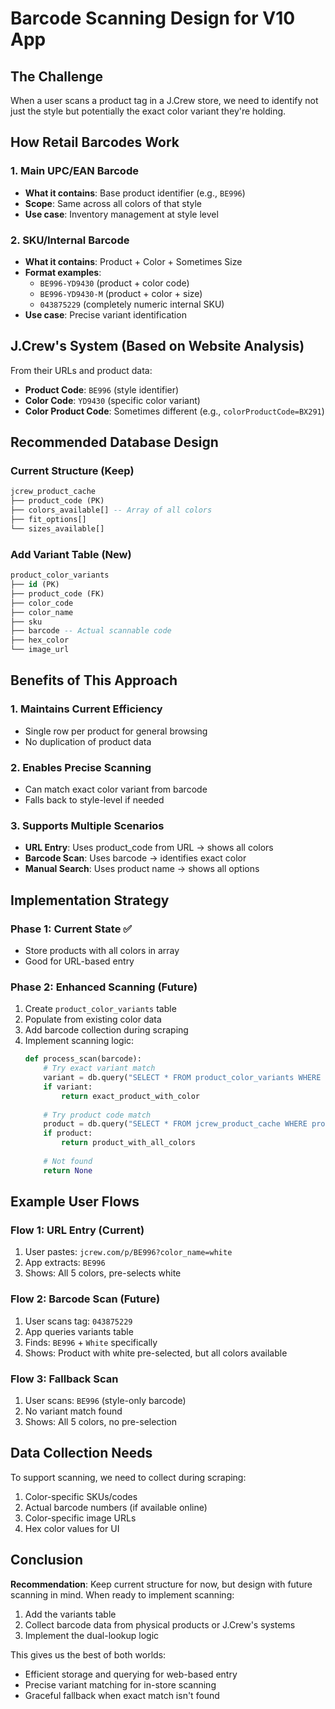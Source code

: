 # Barcode Scanning Design for V10 App

## The Challenge
When a user scans a product tag in a J.Crew store, we need to identify not just the style but potentially the exact color variant they're holding.

## How Retail Barcodes Work

### 1. Main UPC/EAN Barcode
- **What it contains**: Base product identifier (e.g., `BE996`)
- **Scope**: Same across all colors of that style
- **Use case**: Inventory management at style level

### 2. SKU/Internal Barcode
- **What it contains**: Product + Color + Sometimes Size
- **Format examples**:
  - `BE996-YD9430` (product + color code)
  - `BE996-YD9430-M` (product + color + size)
  - `043875229` (completely numeric internal SKU)
- **Use case**: Precise variant identification

## J.Crew's System (Based on Website Analysis)

From their URLs and product data:
- **Product Code**: `BE996` (style identifier)
- **Color Code**: `YD9430` (specific color variant)
- **Color Product Code**: Sometimes different (e.g., `colorProductCode=BX291`)

## Recommended Database Design

### Current Structure (Keep)
```sql
jcrew_product_cache
├── product_code (PK)
├── colors_available[] -- Array of all colors
├── fit_options[]
└── sizes_available[]
```

### Add Variant Table (New)
```sql
product_color_variants
├── id (PK)
├── product_code (FK)
├── color_code
├── color_name
├── sku
├── barcode -- Actual scannable code
├── hex_color
└── image_url
```

## Benefits of This Approach

### 1. Maintains Current Efficiency
- Single row per product for general browsing
- No duplication of product data

### 2. Enables Precise Scanning
- Can match exact color variant from barcode
- Falls back to style-level if needed

### 3. Supports Multiple Scenarios
- **URL Entry**: Uses product_code from URL → shows all colors
- **Barcode Scan**: Uses barcode → identifies exact color
- **Manual Search**: Uses product name → shows all options

## Implementation Strategy

### Phase 1: Current State ✅
- Store products with all colors in array
- Good for URL-based entry

### Phase 2: Enhanced Scanning (Future)
1. Create `product_color_variants` table
2. Populate from existing color data
3. Add barcode collection during scraping
4. Implement scanning logic:
   ```python
   def process_scan(barcode):
       # Try exact variant match
       variant = db.query("SELECT * FROM product_color_variants WHERE barcode = ?", barcode)
       if variant:
           return exact_product_with_color
       
       # Try product code match
       product = db.query("SELECT * FROM jcrew_product_cache WHERE product_code = ?", barcode)
       if product:
           return product_with_all_colors
       
       # Not found
       return None
   ```

## Example User Flows

### Flow 1: URL Entry (Current)
1. User pastes: `jcrew.com/p/BE996?color_name=white`
2. App extracts: `BE996`
3. Shows: All 5 colors, pre-selects white

### Flow 2: Barcode Scan (Future)
1. User scans tag: `043875229`
2. App queries variants table
3. Finds: `BE996` + `White` specifically
4. Shows: Product with white pre-selected, but all colors available

### Flow 3: Fallback Scan
1. User scans: `BE996` (style-only barcode)
2. No variant match found
3. Shows: All 5 colors, no pre-selection

## Data Collection Needs

To support scanning, we need to collect during scraping:
1. Color-specific SKUs/codes
2. Actual barcode numbers (if available online)
3. Color-specific image URLs
4. Hex color values for UI

## Conclusion

**Recommendation**: Keep current structure for now, but design with future scanning in mind. When ready to implement scanning:
1. Add the variants table
2. Collect barcode data from physical products or J.Crew's systems
3. Implement the dual-lookup logic

This gives us the best of both worlds:
- Efficient storage and querying for web-based entry
- Precise variant matching for in-store scanning
- Graceful fallback when exact match isn't found




